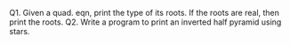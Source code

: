 Q1. Given a quad. eqn, print the type of its roots. If the roots are real, then print the roots.
Q2. Write a program to print an inverted half pyramid using stars.